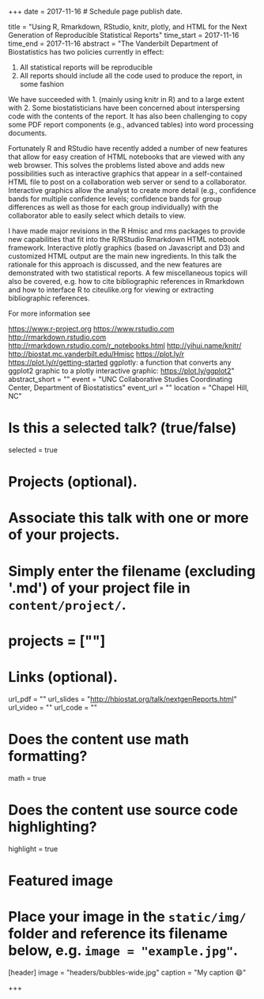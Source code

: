 +++
date = 2017-11-16  # Schedule page publish date.

title = "Using R, Rmarkdown, RStudio, knitr, plotly, and HTML for the Next Generation of Reproducible Statistical Reports"
time_start = 2017-11-16
time_end   = 2017-11-16
abstract = "The Vanderbilt Department of Biostatistics has two policies currently in effect:

1. All statistical reports will be reproducible 
2. All reports should include all the code used to produce the report, in
   some fashion
   
We have succeeded with 1. (mainly using knitr in R) and to a large extent with 2.  Some biostatisticians have been concerned about interspersing code with the contents of the report.  It has also been challenging to copy some PDF report components (e.g., advanced tables) into word processing documents.

Fortunately R and RStudio have recently added a number of new features that allow for easy creation of HTML notebooks that are viewed with any web browser.  This solves the problems listed above and adds new possibilities such as interactive graphics that appear in a self-contained HTML file to post on a collaboration web server or send to a collaborator.  Interactive graphics allow the analyst to create more detail (e.g., confidence bands for multiple confidence levels; confidence bands for group differences as well as those for each group individually) with the collaborator able to easily select which details to view.

I have made major revisions in the R Hmisc and rms packages to provide new capabilities that fit into the R/RStudio Rmarkdown HTML notebook framework.  Interactive plotly graphics (based on Javascript and D3) and customized HTML output are the main new ingredients.  In this talk the rationale for this approach is discussed, and the new features are demonstrated with two statistical reports.  A few miscellaneous topics will also be covered, e.g. how to cite bibliographic references in Rmarkdown and how to interface R to citeulike.org for viewing or extracting bibliographic references.

For more information see

https://www.r-project.org
https://www.rstudio.com
http://rmarkdown.rstudio.com
http://rmarkdown.rstudio.com/r_notebooks.html
http://yihui.name/knitr/
http://biostat.mc.vanderbilt.edu/Hmisc
https://plot.ly/r
https://plot.ly/r/getting-started
ggplotly: a function that converts any ggplot2 graphic to a plotly interactive graphic: https://plot.ly/ggplot2"
abstract_short = ""
event = "UNC Collaborative Studies Coordinating Center, Department of Biostatistics"
event_url = ""
location = "Chapel Hill, NC"

# Is this a selected talk? (true/false)
selected = true

# Projects (optional).
#   Associate this talk with one or more of your projects.
#   Simply enter the filename (excluding '.md') of your project file in `content/project/`.
# projects = [""]

# Links (optional).
url_pdf = ""
url_slides = "http://hbiostat.org/talk/nextgenReports.html"
url_video = ""
url_code = ""

# Does the content use math formatting?
math = true

# Does the content use source code highlighting?
highlight = true

# Featured image
# Place your image in the `static/img/` folder and reference its filename below, e.g. `image = "example.jpg"`.
[header]
image = "headers/bubbles-wide.jpg"
caption = "My caption :smile:"

+++
